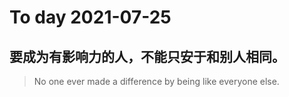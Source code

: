 
# To day 2021-07-25


## 要成为有影响力的人，不能只安于和别人相同。
> No one ever made a difference by being like everyone else.

    